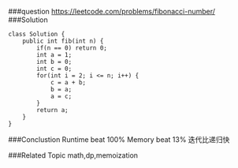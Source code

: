 ###question
https://leetcode.com/problems/fibonacci-number/
###Solution
```
class Solution {
    public int fib(int n) {
        if(n == 0) return 0;
        int a = 1;
        int b = 0;
        int c = 0;
        for(int i = 2; i <= n; i++) {
            c = a + b;
            b = a;
            a = c;
        }
        return a;
    }
}
```

###Conclustion
Runtime beat 100%
Memory beat 13%
迭代比递归快

###Related Topic
math,dp,memoization